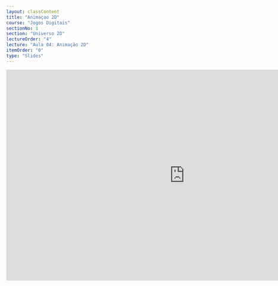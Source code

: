 ```yaml
---
layout: classContent
title: "Animaçao 2D"
course: "Jogos Digitais"
sectionNo: 1
section: "Universo 2D"
lectureOrder: "4"
lecture: "Aula 04: Animação 2D"
itemOrder: "0"
type: "Slides"
---
```


<iframe src="https://docs.google.com/presentation/d/e/2PACX-1vQhXewIOG9xRrSak-AueWVRinPwlgquNdmSE7TPLcKKQnsP8JDM3oQUBeFIrqrvBjZy0F9833syHbfi/embed?start=false&loop=false&delayms=60000" frameborder="0" width="960" height="569" allowfullscreen="true" mozallowfullscreen="true" webkitallowfullscreen="true"></iframe>